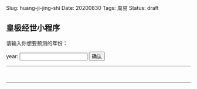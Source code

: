 Slug: huang-ji-jing-shi
Date: 20200830
Tags: 周易
Status: draft


## 皇极经世小程序

请输入你想要预测的年份：

<form>
<label>year:</label>
<input type="text" name="year" required></input>
<button onclick="hjjs_html();" type="button">确认</button>
</form>

---
<br/>

<div class="jumbotron" id = "result">
</div>




---

<script src="/data/js/hjjs.js"></script>